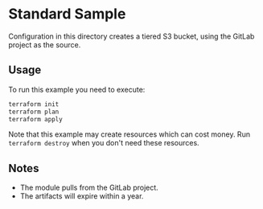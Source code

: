 # Standard Sample

Configuration in this directory creates a tiered S3 bucket, using the GitLab project as the source.

## Usage

To run this example you need to execute:

```bash
terraform init
terraform plan
terraform apply
```

Note that this example may create resources which can cost money. Run `terraform destroy` when you don't need these resources.

## Notes

- The module pulls from the GitLab project.
- The artifacts will expire within a year.
